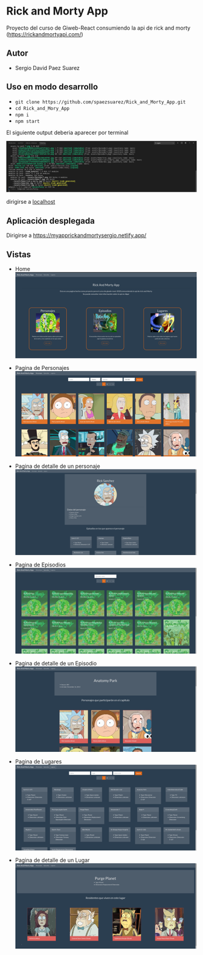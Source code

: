 # Rick and Morty App

Proyecto del curso de Giweb-React consumiendo la api de rick and morty (https://rickandmortyapi.com/)

## Autor
- Sergio David Paez Suarez

## Uso en modo desarrollo

- `git clone https://github.com/spaezsuarez/Rick_and_Morty_App.git`
- `cd Rick_and_Mory_App`
- `npm i`
- `npm start`

El siguiente output deberia aparecer por terminal

![output](doc/output.png)

dirigirse a [localhost](http://127.0.0.1:4000/)

## Aplicación desplegada

Dirigirse a https://myapprickandmortysergio.netlify.app/

## Vistas
- Home
![Menu](doc/Main.png)

- Pagina de Personajes
![Personajes](doc/Personajes.png)

- Pagina de detalle de un personaje
![Detalle Personaje](doc/PersonajeDetail.png)

- Pagina de Episodios
![Episodios](doc/Episodios.png)

- Pagina de detalle de un Episodio
![Detalle Personaje](doc/EpisodeDetail.png)

- Pagina de Lugares
![Lugares](doc/Lugares.png)

- Pagina de detalle de un Lugar
![Detalle lugar](doc/LugarDetail.png)